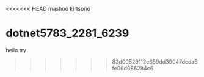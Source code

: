 <<<<<<< HEAD
mashoo kirtsono
# dotnet5783_2281_6239
hello try

>>>>>>> 83d00529112e659dd39047dcda6fe06d086284c6
